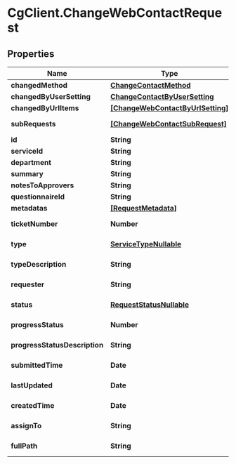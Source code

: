 # CgClient.ChangeWebContactRequest

## Properties

Name | Type | Description | Notes
------------ | ------------- | ------------- | -------------
**changedMethod** | [**ChangeContactMethod**](ChangeContactMethod.md) |  | [optional] 
**changedByUserSetting** | [**ChangeContactByUserSetting**](ChangeContactByUserSetting.md) |  | [optional] 
**changedByUrlItems** | [**[ChangeWebContactByUrlSetting]**](ChangeWebContactByUrlSetting.md) |  | [optional] 
**subRequests** | [**[ChangeWebContactSubRequest]**](ChangeWebContactSubRequest.md) |  | [optional] [readonly] 
**id** | **String** |  | [optional] 
**serviceId** | **String** |  | [optional] 
**department** | **String** |  | [optional] 
**summary** | **String** |  | [optional] 
**notesToApprovers** | **String** |  | [optional] 
**questionnaireId** | **String** |  | [optional] 
**metadatas** | [**[RequestMetadata]**](RequestMetadata.md) |  | [optional] 
**ticketNumber** | **Number** |  | [optional] [readonly] 
**type** | [**ServiceTypeNullable**](ServiceTypeNullable.md) |  | [optional] [readonly] 
**typeDescription** | **String** |  | [optional] [readonly] 
**requester** | **String** |  | [optional] [readonly] 
**status** | [**RequestStatusNullable**](RequestStatusNullable.md) |  | [optional] [readonly] 
**progressStatus** | **Number** |  | [optional] [readonly] 
**progressStatusDescription** | **String** |  | [optional] [readonly] 
**submittedTime** | **Date** |  | [optional] [readonly] 
**lastUpdated** | **Date** |  | [optional] [readonly] 
**createdTime** | **Date** |  | [optional] [readonly] 
**assignTo** | **String** |  | [optional] [readonly] 
**fullPath** | **String** |  | [optional] [readonly] 


